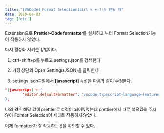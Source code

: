 ```yaml
---
title: "[VSCode] Format Selection(ctrl k + f)가 안될 때"
date: 2020-08-03
tag: ['etc']
---
```


Extension으로 **Prettier-Code formatter**를 설치하고 부터 Format Selection기능이 작동하지 않았다.

다시 활성화 시키는 방법이다.

1. ctrl+shift+p를 누르고 settings.json를 검색한다

2. 가장 상단의 Open Settings(JSON)을 클릭한다

3. settings.json파일에서 **[javascript]** 속성을 다음과 같이 수정한다.

```json
"[javascript]": {
        "editor.defaultFormatter": "vscode.typescript-language-features"
},
```

나의 경우 해당 값이 prettier로 설정이 되어있었는데 prettier에서 따로 설정값을 주지 않아 Format Selection이 제대로 작동하지 않았다.

이제 formatter가 잘 작동하는것을 확인할 수 있다.

